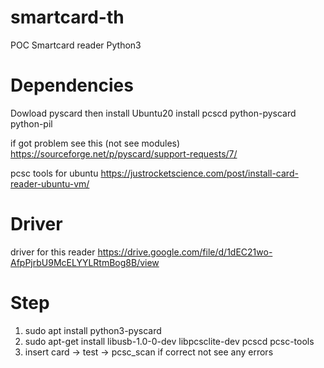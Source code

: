 # smartcard-th
POC Smartcard reader Python3

# Dependencies
Dowload pyscard then install
Ubuntu20 install pcscd python-pyscard python-pil

if got problem see this (not see modules)
https://sourceforge.net/p/pyscard/support-requests/7/

pcsc tools for ubuntu
https://justrocketscience.com/post/install-card-reader-ubuntu-vm/

# Driver
driver for this reader
https://drive.google.com/file/d/1dEC21wo-AfpPjrbU9McELYYLRtmBog8B/view



# Step
1. sudo apt install python3-pyscard
2. sudo apt-get install libusb-1.0-0-dev libpcsclite-dev pcscd pcsc-tools
3. insert card -> test -> pcsc_scan if correct not see any errors
